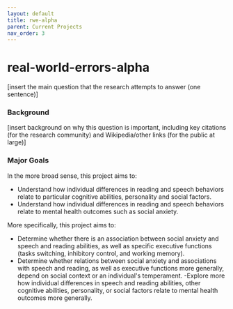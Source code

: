 ```yaml
---
layout: default
title: rwe-alpha
parent: Current Projects
nav_order: 3
---
```


# real-world-errors-alpha

[insert the main question that the research attempts to answer (one sentence)]

### Background

[insert background on why this question is important, including key citations (for the research community) and Wikipedia/other links (for the public at large)]

### Major Goals 

In the more broad sense, this project aims to:

- Understand how individual differences in reading and speech behaviors relate to particular cognitive abilities, personality and social factors. 
- Understand how individual differences in reading and speech behaviors relate to mental health outcomes such as social anxiety. 

More specifically, this project aims to: 

- Determine whether there is an association between social anxiety and speech and reading abilities, as well as specific executive functions (tasks switching, inhibitory control, and working memory).
- Determine whether relations between social anxiety and associations with speech and reading, as well as executive functions more generally, depend on social context or an individual's temperament.
-Explore more how individual differences in speech and reading abilities, other cognitive abilities, personality, or social factors relate to mental health outcomes more generally. 